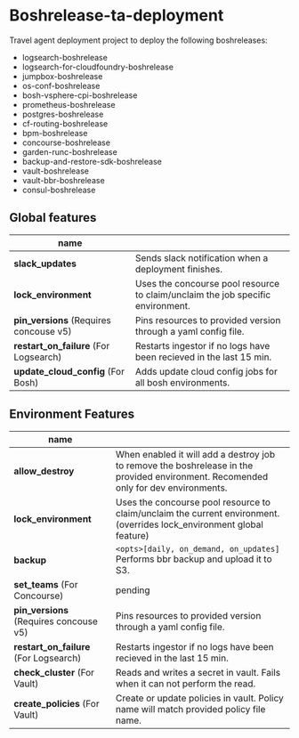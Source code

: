 # Boshrelease-ta-deployment

Travel agent deployment project to deploy the following boshreleases:

* logsearch-boshrelease
* logsearch-for-cloudfoundry-boshrelease
* jumpbox-boshrelease
* os-conf-boshrelease
* bosh-vsphere-cpi-boshrelease
* prometheus-boshrelease
* postgres-boshrelease
* cf-routing-boshrelease
* bpm-boshrelease
* concourse-boshrelease
* garden-runc-boshrelease
* backup-and-restore-sdk-boshrelease
* vault-boshrelease
* vault-bbr-boshrelease
* consul-boshrelease

## Global features

| name                          |                                         |
|-----------------------------------------|-----------------------------------------|
| **slack_updates**                       | Sends slack notification when a deployment finishes. |
| **lock_environment**                   | Uses the concourse pool resource to claim/unclaim the job specific environment. |
| **pin_versions** (Requires concouse v5) | Pins resources to provided version through a yaml config file. |
| **restart_on_failure** (For Logsearch)  | Restarts ingestor if no logs have been recieved in the last 15 min. |
| **update_cloud_config** (For Bosh)      | Adds update cloud config jobs for all bosh environments. |

## Environment Features

| name                                    |                                         |
|-----------------------------------------|-----------------------------------------|
| **allow_destroy**                       | When enabled it will add a destroy job to remove the boshrelease in the provided environment.  Recomended only for dev environments. |
| **lock_environment**                    | Uses the concourse pool resource to claim/unclaim the current environment. (overrides lock_environment global feature) |
| **backup**                              | `<opts>[daily, on_demand, on_updates]` Performs bbr backup and upload it to S3. |
| **set_teams** (For Concourse)           | pending |
| **pin_versions** (Requires concouse v5) | Pins resources to provided version through a yaml config file. |
| **restart_on_failure** (For Logsearch)  | Restarts ingestor if no logs have been recieved in the last 15 min. |
| **check_cluster** (For Vault)           | Reads and writes a secret in vault. Fails when it can not perform the read.  |
| **create_policies** (For Vault)         | Create or update policies in vault. Policy name will match provided policy file name.  |

